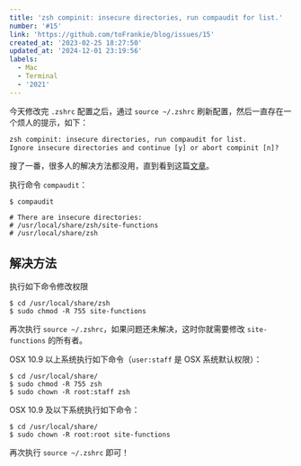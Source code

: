 ```yaml
---
title: 'zsh compinit: insecure directories, run compaudit for list.'
number: '#15'
link: 'https://github.com/toFrankie/blog/issues/15'
created_at: '2023-02-25 18:27:50'
updated_at: '2024-12-01 23:19:56'
labels:
  - Mac
  - Terminal
  - '2021'
---
```

今天修改完 `.zshrc` 配置之后，通过 `source ~/.zshrc` 刷新配置，然后一直存在一个烦人的提示，如下：

```txt
zsh compinit: insecure directories, run compaudit for list.
Ignore insecure directories and continue [y] or abort compinit [n]?
```

搜了一番，很多人的解决方法都没用，直到看到这篇[文章](https://my.oschina.net/u/215547/blog/824106)。

执行命令 `compaudit`：

```shell
$ compaudit

# There are insecure directories:
# /usr/local/share/zsh/site-functions
# /usr/local/share/zsh
```

## 解决方法

执行如下命令修改权限

```shell
$ cd /usr/local/share/zsh
$ sudo chmod -R 755 site-functions
```

再次执行 `source ~/.zshrc`，如果问题还未解决，这时你就需要修改 `site-functions` 的所有者。

OSX 10.9 以上系统执行如下命令（`user:staff` 是 OSX 系统默认权限）：

```shell
$ cd /usr/local/share/
$ sudo chmod -R 755 zsh
$ sudo chown -R root:staff zsh
```

OSX 10.9 及以下系统执行如下命令：

```shell
$ cd /usr/local/share/
$ sudo chown -R root:root site-functions
```

再次执行 `source ~/.zshrc` 即可！
